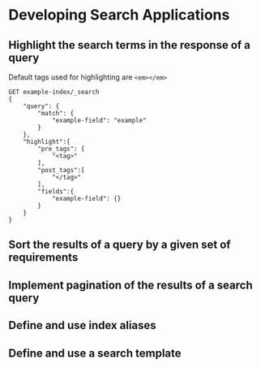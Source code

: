 # Developing Search Applications

## Highlight the search terms in the response of a query

Default tags used for highlighting are `<em></em>`

```elasticsearch_console_command
GET example-index/_search
{
    "query": {
        "match": {
            "example-field": "example"
        }
    },
    "highlight":{
        "pre_tags": [
            "<tag>"
        ],
        "post_tags":[
            "</tag>"
        ],
        "fields":{
            "example-field": {}
        }
    }
}
```

## Sort the results of a query by a given set of requirements

## Implement pagination of the results of a search query

## Define and use index aliases

## Define and use a search template

